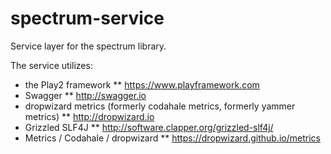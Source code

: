 spectrum-service
================

Service layer for the spectrum library.

The service utilizes:
- the Play2 framework
** https://www.playframework.com
- Swagger
** http://swagger.io
- dropwizard metrics (formerly codahale metrics, formerly yammer metrics)
** http://dropwizard.io
- Grizzled SLF4J
** http://software.clapper.org/grizzled-slf4j/
- Metrics / Codahale / dropwizard
** https://dropwizard.github.io/metrics


